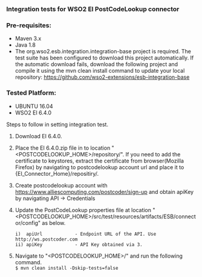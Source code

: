 ### Integration tests for WSO2 EI PostCodeLookup connector

### Pre-requisites:

 - Maven 3.x
 - Java 1.8
 - The org.wso2.esb.integration.integration-base project is required. The test suite has been configured to download this project automatically. If the automatic download fails, download the following project and compile it using the mvn clean install command to update your local repository:
   https://github.com/wso2-extensions/esb-integration-base

### Tested Platform: 

 - UBUNTU 16.04
 - WSO2 EI 6.4.0

Steps to follow in setting integration test.

 1. Download EI 6.4.0.

 2. Place the EI 6.4.0.zip file in to location "<POSTCODELOOKUP_HOME>/repository/".
    If you need to add the certificate to keystores, extract the certificate from browser(Mozilla Firefox) by navigating to postcodelookup account url and place it to {EI_Connector_Home}/repositiry/.

 3. Create postcodelookup account with https://www.alliescomputing.com/postcoder/sign-up and obtain apiKey by navigating API -> Credentials

 4. Update the PostCodeLookup properties file at location "<POSTCODELOOKUP_HOME>/src/test/resources/artifacts/ESB/connector/config" as below.
	
	    i)  apiUrl            - Endpoint URL of the API. Use http://ws.postcoder.com
	    ii) apiKey            - API Key obtained via 3.

 5. Navigate to "<POSTCODELOOKUP_HOME>/" and run the following command.<br/>
      ```$ mvn clean install -Dskip-tests=false```

		

